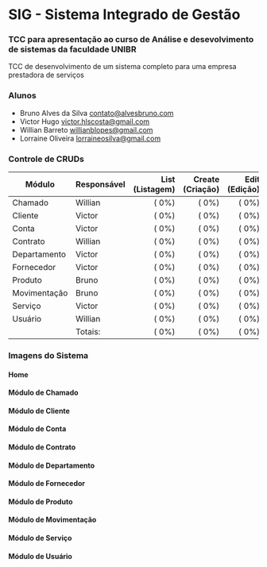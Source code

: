 # SIG - Sistema Integrado de Gestão

### TCC para apresentação ao curso de Análise e desevolvimento de sistemas da faculdade UNIBR
TCC de desenvolvimento de um sistema completo para uma empresa prestadora de serviços

### Alunos
- Bruno Alves da Silva <contato@alvesbruno.com>
- Victor Hugo <victor.hlscosta@gmail.com>
- Willian Barreto <willianblopes@gmail.com>
- Lorraine Oliveira <lorraineosilva@gmail.com>


### Controle de CRUDs

| Módulo        | Responsável   | List (Listagem)  | Create (Criação) | Edit (Edição) | Delete (Exclusão) | Show (Visualização) |
| ------------- | --------------| ----------------:| ----------------:| -------------:| -----------------:| -------------------:|
| Chamado       | Willian       | (  0%)           | (  0%)           | (  0%)        | (  0%)            | (  0%)              |
| Cliente       | Victor        | (  0%)           | (  0%)           | (  0%)        | (  0%)            | (  0%)              |
| Conta         | Victor        | (  0%)           | (  0%)           | (  0%)        | (  0%)            | (  0%)              |
| Contrato      | Willian       | (  0%)           | (  0%)           | (  0%)        | (  0%)            | (  0%)              |
| Departamento  | Victor        | (  0%)           | (  0%)           | (  0%)        | (  0%)            | (  0%)              |
| Fornecedor    | Victor        | (  0%)           | (  0%)           | (  0%)        | (  0%)            | (  0%)              |
| Produto       | Bruno         | (  0%)           | (  0%)           | (  0%)        | (  0%)            | (  0%)              |
| Movimentação  | Bruno         | (  0%)           | (  0%)           | (  0%)        | (  0%)            | (  0%)              |
| Serviço       | Victor        | (  0%)           | (  0%)           | (  0%)        | (  0%)            | (  0%)              |
| Usuário       | Willian       | (  0%)           | (  0%)           | (  0%)        | (  0%)            | (  0%)              |
|               | Totais:       | (  0%)           | (  0%)           | (  0%)        | (  0%)            | (  0%)              |

### Imagens do Sistema

#### Home
#### Módulo de Chamado
#### Módulo de Cliente
#### Módulo de Conta
#### Módulo de Contrato
#### Módulo de Departamento
#### Módulo de Fornecedor
#### Módulo de Produto
#### Módulo de Movimentação
#### Módulo de Serviço
#### Módulo de Usuário
